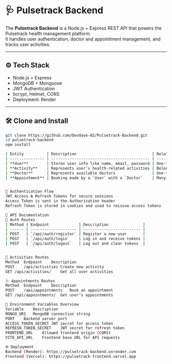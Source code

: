 # 🩺 Pulsetrack Backend

The **Pulsetrack Backend** is a Node.js + Express REST API that powers the Pulsetrack health management platform.  
It handles user authentication, doctor and appointment management, and tracks user activities.

---

## ⚙️ Tech Stack
- Node.js + Express  
- MongoDB + Mongoose  
- JWT Authentication  
- bcrypt, Helmet, CORS  
- Deployment: Render  

---

## 🛠️ Clone and Install

```bash
git clone https://github.com/Devdave-02/Pulsetrack-Backend.git
cd pulsetrack-backend
npm install

| Entity          | Description                                 | Relationships                              |
| --------------- | ------------------------------------------- | ------------------------------------------ |
| **User**        | Stores user info like name, email, password | One-to-Many → `Activities`, `Appointments` |
| **Activity**    | Represents user’s health-related activities | Belongs to a `User`                        |
| **Doctor**      | Represents available doctors                | One-to-Many → `Appointments`               |
| **Appointment** | Booking made by a `User` with a `Doctor`    | Many-to-One → `User`, `Doctor`             |


🔐 Authentication Flow
JWT Access & Refresh Tokens for secure sessions
Access Token is sent in the Authorization header
Refresh Token is stored in cookies and used to reissue access tokens

🚀 API Documentation
🔑 Auth Routes
| Method | Endpoint             | Description               |
| ------ | -------------------- | ------------------------- |
| POST   | `/api/auth/register` | Register a new user       |
| POST   | `/api/auth/login`    | Log in and receive tokens |
| POST   | `/api/auth/logout`   | Log out and clear tokens  |


🏃 Activities Routes
Method	Endpoint	Description
POST	/api/activities	Create new activity
GET	/api/activities/	Get all user activities

🩺 Appointments Routes
Method	Endpoint	Description
POST	/api/appointments	Book an appointment
GET	/api/appointments/	Get user’s appointments

🧰 Environment Variables Overview
Variable	Description
MONGO_URI	MongoDB connection string
PORT	Backend server port
ACCESS_TOKEN_SECRET	JWT secret for access token
REFRESH_TOKEN_SECRET	JWT secret for refresh token
FRONTEND_URL	Allowed frontend origin (CORS)
VITE_API_URL	Frontend base URL for API requests

🌐 Deployment
Backend (Render): https://pulsetrack-backend.onrender.com
Frontend (Vercel): https://pulsetrack-frontend.vercel.app
